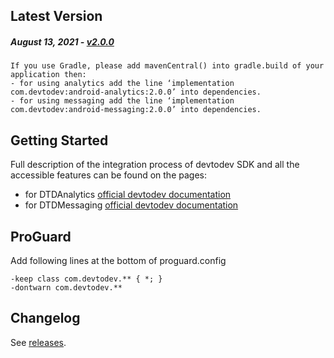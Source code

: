 Latest Version
--------------
##### _August 13, 2021_ - [v2.0.0](https://github.com/devtodev-analytics/android-sdk-2.0/releases/latest)

```
If you use Gradle, please add mavenCentral() into gradle.build of your application then:
- for using analytics add the line ‘implementation com.devtodev:android-analytics:2.0.0’ into dependencies.
- for using messaging add the line ‘implementation com.devtodev:android-messaging:2.0.0’ into dependencies.
```

Getting Started
---------------
Full description of the integration process of devtodev SDK and all the accessible features can be found on the pages:
- for DTDAnalytics [official devtodev documentation](https://docs.devtodev.com/integration/integration-of-sdk-v2/sdk-integration/android)
- for DTDMessaging [official devtodev documentation](https://docs.devtodev.com/integration/integration-of-sdk-v2/push-notifications/android)

ProGuard
---------------
Add following lines at the bottom of proguard.config
```
-keep class com.devtodev.** { *; }
-dontwarn com.devtodev.**
```

Changelog
---------
See [releases](https://github.com/devtodev-analytics/android-sdk-2.0/releases/).